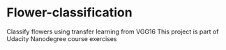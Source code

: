# Flower-classification
Classify flowers using transfer learning from VGG16
This project is part of Udacity Nanodegree course exercises
